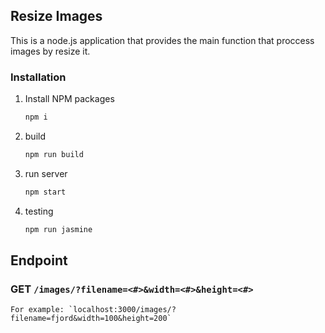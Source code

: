 ## Resize Images

This is a node.js application that provides the main function that proccess images by resize it.

### Installation

1. Install NPM packages
    ```sh
    npm i
    ```
2. build
    ```sh
    npm run build
    ```
3. run server
    ```sh
    npm start
    ```
4. testing
    ```sh
    npm run jasmine
    ```

## Endpoint

### GET `/images/?filename=<#>&width=<#>&height=<#>`

    For example: `localhost:3000/images/?filename=fjord&width=100&height=200`
